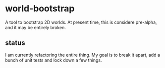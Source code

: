 world-bootstrap
===============

A tool to bootstrap 2D worlds. At present time, this is considere pre-alpha, and it may be entirely broken.


status
------

I am currently refactoring the entire thing. My goal is to break it apart, add a bunch of unit tests and lock down a few things.